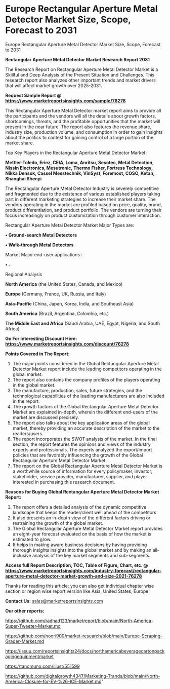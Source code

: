 # Europe Rectangular Aperture Metal Detector Market Size, Scope, Forecast to 2031
Europe Rectangular Aperture Metal Detector Market Size, Scope, Forecast to 2031

<strong>Rectangular Aperture Metal Detector Market Research Report 2031</strong>

The Research Report on Rectangular Aperture Metal Detector Market is a Skillful and Deep Analysis of the Present Situation and Challenges. This research report also analyzes other important trends and market drivers that will affect market growth over 2025-2031.

<strong>Request Sample Report @ <a href=https://www.marketreportsinsights.com/sample/76278>https://www.marketreportsinsights.com/sample/76278</a></strong>

This Rectangular Aperture Metal Detector market report aims to provide all the participants and the vendors will all the details about growth factors, shortcomings, threats, and the profitable opportunities that the market will present in the near future. The report also features the revenue share, industry size, production volume, and consumption in order to gain insights about the politics to contest for gaining control of a large portion of the market share.

Top Key Players in the Rectangular Aperture Metal Detector Market:

<strong>Mettler-Toledo, Eriez, CEIA, Loma, Anritsu, Sesotec, Metal Detection, Nissin Electronics, Mesutronic, Thermo Fisher, Fortress Technology, Nikka Densok, Cassel Messtechnik, VinSyst, Foremost, COSO, Ketan, Shanghai Shenyi</strong>

The Rectangular Aperture Metal Detector Industry is severely competitive and fragmented due to the existence of various established players taking part in different marketing strategies to increase their market share. The vendors operating in the market are profiled based on price, quality, brand, product differentiation, and product portfolio. The vendors are turning their focus increasingly on product customization through customer interaction.

Rectangular Aperture Metal Detector Market Major Types are:

<strong>• Ground-search Metal Detectors

• Walk-through Metal Detectors</strong>

Market Major end-user applications :

<strong>• .</strong>

Regional Analysis

</u><strong><b>North America</b></strong> (the United States, Canada, and Mexico)

<strong><b>Europe </b></strong>(Germany, France, UK, Russia, and Italy)

<strong><b>Asia-Pacific</b></strong> (China, Japan, Korea, India, and Southeast Asia)

<strong><b>South America</b></strong> (Brazil, Argentina, Colombia, etc.)

<strong><b>The Middle East and Africa</b></strong> (Saudi Arabia, UAE, Egypt, Nigeria, and South Africa)

<strong>Go For Interesting Discount Here: <a href=https://www.marketreportsinsights.com/discount/76278>https://www.marketreportsinsights.com/discount/76278</a></strong>

<strong>Points Covered in The Report:</strong>
<ol>
  <li>The major points considered in the Global Rectangular Aperture Metal Detector Market report include the leading competitors operating in the global market.</li>
  <li>The report also contains the company profiles of the players operating in the global market.</li>
  <li>The manufacture, production, sales, future strategies, and the technological capabilities of the leading manufacturers are also included in the report.</li>
  <li>The growth factors of the Global Rectangular Aperture Metal Detector Market are explained in-depth, wherein the different end-users of the market are discussed precisely.</li>
  <li>The report also talks about the key application areas of the global market, thereby providing an accurate description of the market to the readers/users.</li>
  <li>The report incorporates the SWOT analysis of the market. In the final section, the report features the opinions and views of the industry experts and professionals. The experts analyzed the export/import policies that are favorably influencing the growth of the Global Rectangular Aperture Metal Detector Market.</li>
  <li>The report on the Global Rectangular Aperture Metal Detector Market is a worthwhile source of information for every policymaker, investor, stakeholder, service provider, manufacturer, supplier, and player interested in purchasing this research document.</li>
</ol>
<strong>Reasons for Buying Global Rectangular Aperture Metal Detector Market Report:</strong>

<ol>
  <li>The report offers a detailed analysis of the dynamic competitive landscape that keeps the reader/client well ahead of the competitors.</li>
  <li>It also presents an in-depth view of the different factors driving or restraining the growth of the global market.</li>
  <li>The Global Rectangular Aperture Metal Detector Market report provides an eight-year forecast evaluated on the basis of how the market is estimated to grow.</li>
  <li>It helps in making aware business decisions by having providing thorough insights insights into the global market and by making an all-inclusive analysis of the key market segments and sub-segments.</li>
</ol>
<strong>Access full Report Description, TOC, Table of Figure, Chart, etc. @ <a href=https://www.marketreportsinsights.com/industry-forecast/rectangular-aperture-metal-detector-market-growth-and-size-2021-76278>https://www.marketreportsinsights.com/industry-forecast/rectangular-aperture-metal-detector-market-growth-and-size-2021-76278</a></strong>


Thanks for reading this article; you can also get individual chapter wise section or region wise report version like Asia, United States, Europe.

<strong>Contact Us:</strong>
sales@marketreportsinsights.com

<strong>Our other reports:</strong>

<a href=https://github.com/radhad123/marketreport/blob/main/North-America-Super-Tweeter-Market.md>https://github.com/radhad123/marketreport/blob/main/North-America-Super-Tweeter-Market.md</a>

<a href=https://github.com/noori900/market-research/blob/main/Europe-Scraping-Grader-Market.md>https://github.com/noori900/market-research/blob/main/Europe-Scraping-Grader-Market.md</a>

<a href=https://issuu.com/reportsinsights24/docs/northamericabeveragecartonpackagingequipmentmarket>https://issuu.com/reportsinsights24/docs/northamericabeveragecartonpackagingequipmentmarket</a>

<a href=https://tanomuno.com/illust/551599>https://tanomuno.com/illust/551599</a>

<a href=https://github.com/digitalgrowth4347/Marketing-Trands/blob/main/North-America-Closure-for-EV-%26-ICE-Market.md>https://github.com/digitalgrowth4347/Marketing-Trands/blob/main/North-America-Closure-for-EV-%26-ICE-Market.md</a>"
